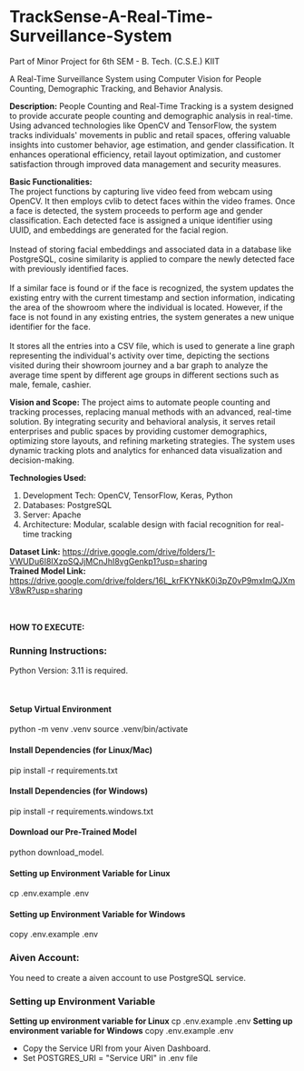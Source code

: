 # TrackSense-A-Real-Time-Surveillance-System
Part of Minor Project for 6th SEM - B. Tech. (C.S.E.) KIIT

A Real-Time Surveillance System using Computer Vision for People Counting, Demographic Tracking, and Behavior Analysis.

**Description:**
People Counting and Real-Time Tracking is a system designed to provide accurate people counting and demographic analysis in real-time. Using advanced technologies like OpenCV and TensorFlow, the system tracks individuals' movements in public and retail spaces, offering valuable insights into customer behavior, age estimation, and gender classification. It enhances operational efficiency, retail layout optimization, and customer satisfaction through improved data management and security measures.

**Basic Functionalities:**
<br>
The project functions by capturing live video feed from webcam using OpenCV. It then employs cvlib to detect faces within the video frames. Once a face is detected, the system proceeds to perform age and gender classification. Each detected face is assigned a unique identifier using UUID, and embeddings are generated for the facial region.
<br><br>
Instead of storing facial embeddings and associated data in a database like PostgreSQL, cosine similarity is applied to compare the newly detected face with previously identified faces.
<br><br>
If a similar face is found or if the face is recognized, the system updates the existing entry with the current timestamp and section information, indicating the area of the showroom where the individual is located. However, if the face is not found in any existing entries, the system generates a new unique identifier for the face.
<br><br>
It stores all the entries into a CSV file, which is used to generate a line graph representing the individual's activity over time, depicting the sections visited during their showroom journey and a bar graph to analyze the average time spent by different age groups in different sections such as male, female, cashier.

**Vision and Scope:**
The project aims to automate people counting and tracking processes, replacing manual methods with an advanced, real-time solution. By integrating security and behavioral analysis, it serves retail enterprises and public spaces by providing customer demographics, optimizing store layouts, and refining marketing strategies. The system uses dynamic tracking plots and analytics for enhanced data visualization and decision-making.

**Technologies Used:**
1. Development Tech: OpenCV, TensorFlow, Keras, Python
2. Databases: PostgreSQL
3. Server: Apache
4. Architecture: Modular, scalable design with facial recognition for real-time tracking

**Dataset Link:** https://drive.google.com/drive/folders/1-VWUDu6I8IXzpSQJjMCnJhI8vgGenkp1?usp=sharing
<br>
**Trained Model Link:** https://drive.google.com/drive/folders/16L_krFKYNkK0i3pZ0vP9mxImQJXmV8wR?usp=sharing

<br><br>
**HOW TO EXECUTE:**

### Running Instructions:
Python Version: 3.11 is required.

<br>

#### Setup Virtual Environment
python -m venv .venv
source .venv/bin/activate

#### Install Dependencies (for Linux/Mac)
pip install -r requirements.txt

#### Install Dependencies (for Windows)
pip install -r requirements.windows.txt

#### Download our Pre-Trained Model
python download_model.

#### Setting up Environment Variable for Linux
cp .env.example .env

#### Setting up Environment Variable for Windows
copy .env.example .env

### Aiven Account:
You need to create a aiven account to use PostgreSQL service.

### Setting up Environment Variable
**Setting up environment variable for Linux**
cp .env.example .env
**Setting up environment variable for Windows**
copy .env.example .env

* Copy the Service URI from your Aiven Dashboard.
* Set POSTGRES_URI = "Service URI" in .env file
